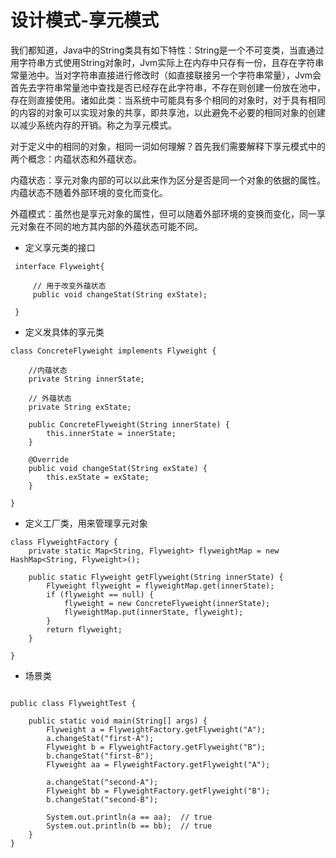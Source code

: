 # 设计模式-享元模式

我们都知道，Java中的String类具有如下特性：String是一个不可变类，当直通过用字符串方式使用String对象时，Jvm实际上在内存中只存有一份，且存在字符串常量池中。当对字符串直接进行修改时（如直接联接另一个字符串常量），Jvm会首先去字符串常量池中查找是否已经存在此字符串，不存在则创建一份放在池中，存在则直接使用。诸如此类：当系统中可能具有多个相同的对象时，对于具有相同的内容的对象可以实现对象的共享，即共享池，以此避免不必要的相同对象的创建以减少系统内存的开销。称之为享元模式。

对于定义中的相同的对象，相同一词如何理解？首先我们需要解释下享元模式中的两个概念：内蕴状态和外蕴状态。

内蕴状态：享元对象内部的可以以此来作为区分是否是同一个对象的依据的属性。内蕴状态不随着外部环境的变化而变化。

外蕴模式：虽然也是享元对象的属性，但可以随着外部环境的变换而变化，同一享元对象在不同的地方其内部的外蕴状态可能不同。


- 定义享元类的接口

```
 interface Flyweight{
     
     // 用于改变外蕴状态 
     public void changeStat(String exState);
     
 }

```

- 定义发具体的享元类

```
class ConcreteFlyweight implements Flyweight {

    //内蕴状态
    private String innerState;

    // 外蕴状态 
    private String exState;

    public ConcreteFlyweight(String innerState) {
        this.innerState = innerState;
    }

    @Override
    public void changeStat(String exState) {
        this.exState = exState;
    }

}

```

- 定义工厂类，用来管理享元对象

```
class FlyweightFactory {
    private static Map<String, Flyweight> flyweightMap = new HashMap<String, Flyweight>();

    public static Flyweight getFlyweight(String innerState) {
        Flyweight flyweight = flyweightMap.get(innerState);
        if (flyweight == null) {
            flyweight = new ConcreteFlyweight(innerState);
            flyweightMap.put(innerState, flyweight);
        }
        return flyweight;
    }

}

```

- 场景类

```

public class FlyweightTest {

    public static void main(String[] args) {
        Flyweight a = FlyweightFactory.getFlyweight("A");
        a.changeStat("first-A");
        Flyweight b = FlyweightFactory.getFlyweight("B");
        b.changeStat("first-B");
        Flyweight aa = FlyweightFactory.getFlyweight("A");
        
        a.changeStat("second-A");
        Flyweight bb = FlyweightFactory.getFlyweight("B");
        b.changeStat("second-B");
        
        System.out.println(a == aa);  // true
        System.out.println(b == bb);  // true
    }
}

```